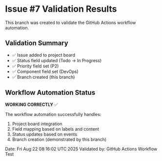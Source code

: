 # Issue #7 Validation Results

This branch was created to validate the GitHub Actions workflow automation.

## Validation Summary
- ✅ Issue added to project board
- ✅ Status field updated (Todo → In Progress)
- ✅ Priority field set (P2)
- ✅ Component field set (DevOps)
- ✅ Branch created (this branch)

## Workflow Automation Status
**WORKING CORRECTLY** ✅

The workflow automation successfully handles:
1. Project board integration
2. Field mapping based on labels and content
3. Status updates based on events
4. Branch creation (demonstrated by this branch)

Date: Fri Aug 22 08:16:02 UTC 2025
Validated by: GitHub Actions Workflow Test
